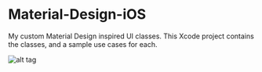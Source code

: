 # Material-Design-iOS

My custom Material Design inspired UI classes. This Xcode project contains the classes, and a sample use cases for each.


![alt tag](https://raw.github.com/username/Material-Design-for-iOS/master/mdsample.png)
